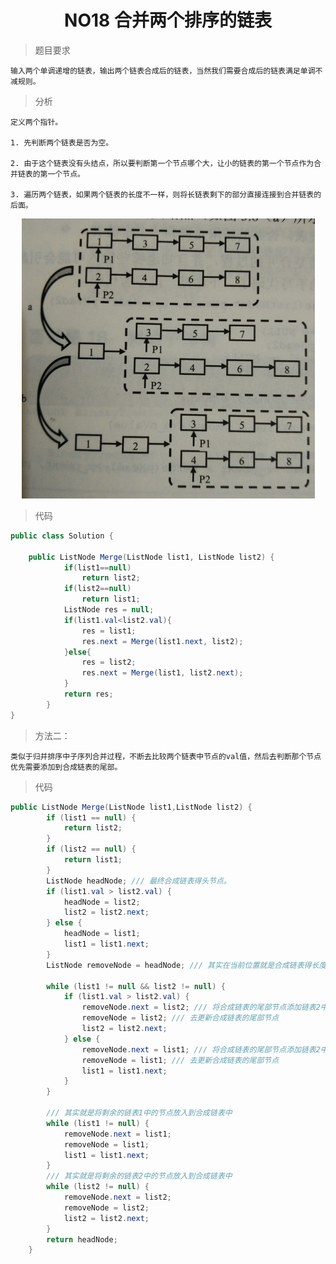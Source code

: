 # <center> NO18 合并两个排序的链表
> 题目要求

    输入两个单调递增的链表，输出两个链表合成后的链表，当然我们需要合成后的链表满足单调不减规则。

> 分析

    定义两个指针。

    1. 先判断两个链表是否为空。

    2. 由于这个链表没有头结点，所以要判断第一个节点哪个大，让小的链表的第一个节点作为合并链表的第一个节点。

    3. 遍历两个链表，如果两个链表的长度不一样，则将长链表剩下的部分直接连接到合并链表的后面。
<center><img src = "img/08.png"></center>

> 代码

```java 
public class Solution {

    public ListNode Merge(ListNode list1, ListNode list2) {
            if(list1==null)
                return list2;
            if(list2==null)
                return list1;
            ListNode res = null;
            if(list1.val<list2.val){
                res = list1;
                res.next = Merge(list1.next, list2);
            }else{
                res = list2;
                res.next = Merge(list1, list2.next);
            }
            return res;
        }
}
```

>方法二：

    类似于归并排序中子序列合并过程，不断去比较两个链表中节点的val值，然后去判断那个节点优先需要添加到合成链表的尾部。

>代码

```java
public ListNode Merge(ListNode list1,ListNode list2) {
        if (list1 == null) {
            return list2;
        }
        if (list2 == null) {
            return list1;
        }
        ListNode headNode; /// 最终合成链表得头节点。
        if (list1.val > list2.val) {
            headNode = list2;
            list2 = list2.next;
        } else {
            headNode = list1;
            list1 = list1.next;
        }
        ListNode removeNode = headNode; /// 其实在当前位置就是合成链表得长度为1，头节点和尾节点是一样的。

        while (list1 != null && list2 != null) {
            if (list1.val > list2.val) {
                removeNode.next = list2; /// 将合成链表的尾部节点添加链表2中当前所指向的节点
                removeNode = list2; /// 去更新合成链表的尾部节点
                list2 = list2.next;
            } else {
                removeNode.next = list1; /// 将合成链表的尾部节点添加链表2中当前所指向的节点
                removeNode = list1; /// 去更新合成链表的尾部节点
                list1 = list1.next;
            }
        }

        /// 其实就是将剩余的链表1中的节点放入到合成链表中
        while (list1 != null) {
            removeNode.next = list1;
            removeNode = list1;
            list1 = list1.next;
        }
        /// 其实就是将剩余的链表2中的节点放入到合成链表中
        while (list2 != null) {
            removeNode.next = list2;
            removeNode = list2;
            list2 = list2.next;
        }
        return headNode;
    }
```
